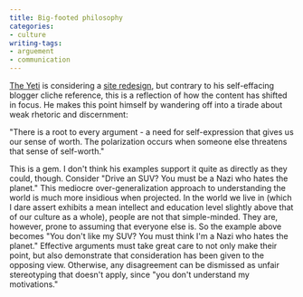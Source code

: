 ```yaml
---
title: Big-footed philosophy
categories:
- culture
writing-tags:
- arguement
- communication
---
```


[The Yeti][1] is considering a [site redesign][2], but contrary to his self-effacing blogger cliche reference, this is a reflection of how the content has shifted in focus.  He makes this point himself by wandering off into a tirade about weak rhetoric and discernment:

   [1]: http://www.greeblie.com/theyeti/
   [2]: http://www.greeblie.com/theyeti/arch/012647.html

"There is a root to every argument - a need for self-expression that gives us our sense of worth.  The polarization occurs when someone else threatens that sense of self-worth."

This is a gem.  I don't think his examples support it quite as directly as they could, though.  Consider "Drive an SUV?  You must be a Nazi who hates the planet."  This mediocre over-generalization approach to understanding the world is much more insidious when projected.  In the world we live in (which I dare assert exhibits a mean intellect and education level slightly above that of our culture as a whole), people are not that simple-minded.  They are, however, prone to assuming that everyone else is.  So the example above becomes "You don't like my SUV?  You must think I'm a Nazi who hates the planet."  Effective arguments must take great care to not only make their point, but also demonstrate that consideration has been given to the opposing view.  Otherwise, any disagreement can be dismissed as unfair stereotyping that doesn't apply, since "you don't understand my motivations."
